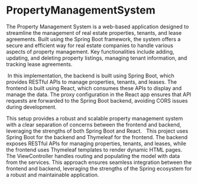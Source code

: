 # PropertyManagementSystem
The Property Management System is a web-based application designed to streamline the management of real estate properties, tenants, and lease agreements. Built using the Spring Boot framework, the system offers a secure and efficient way for real estate companies to handle various aspects of property management. Key functionalities include adding, updating, and deleting property listings, managing tenant information, and tracking lease agreements.  


 In this implementation, the backend is built using Spring Boot, which provides RESTful APIs to manage properties, tenants, and leases. The frontend is built using React, which consumes these APIs to display and manage the data. The proxy configuration in the React app ensures that API requests are forwarded to the Spring Boot backend, avoiding CORS issues during development.

This setup provides a robust and scalable property management system with a clear separation of concerns between the frontend and backend, leveraging the strengths of both Spring Boot and React.
  This project uses Spring Boot for the backend and Thymeleaf for the frontend. The backend exposes RESTful APIs for managing properties, tenants, and leases, while the frontend uses Thymeleaf templates to render dynamic HTML pages. The ViewController handles routing and populating the model with data from the services.
This approach ensures seamless integration between the frontend and backend, leveraging the strengths of the Spring ecosystem for a robust and maintainable application.
